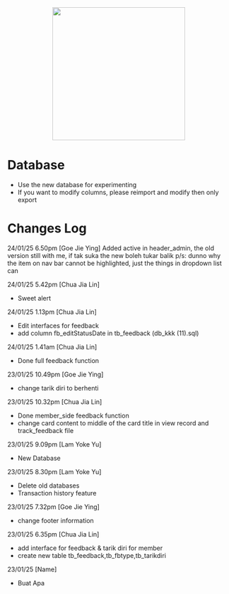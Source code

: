 <div id="header" align="center">
<img src="https://media.giphy.com/media/KiZ6kV683kPaU/giphy.gif" width="300"/>
</div>

# Database
- Use the new database for experimenting
- If you want to modify columns, please reimport and modify then only export

# Changes Log
24/01/25 6.50pm [Goe Jie Ying]
Added active in header_admin, the old version still with me, if tak suka the new boleh tukar balik
p/s: dunno why the item on nav bar cannot be highlighted, just the things in dropdown list can

24/01/25 5.42pm [Chua Jia Lin]
- Sweet alert

24/01/25 1.13pm [Chua Jia Lin]
- Edit interfaces for feedback
- add column fb_editStatusDate in tb_feedback (db_kkk (11).sql)
  
24/01/25 1.41am [Chua Jia Lin]
- Done full feedback function
  
23/01/25 10.49pm [Goe Jie Ying]
- change tarik diri to berhenti

23/01/25 10.32pm [Chua Jia Lin]
- Done member_side feedback function
- change card content to middle of the card title in view record and track_feedback file

23/01/25 9.09pm [Lam Yoke Yu]
- New Database

23/01/25 8.30pm [Lam Yoke Yu]
- Delete old databases
- Transaction history feature 

23/01/25 7.32pm [Goe Jie Ying]
- change footer information

23/01/25 6.35pm [Chua Jia Lin]
- add interface for feedback & tarik diri for member
- create new table tb_feedback,tb_fbtype,tb_tarikdiri

23/01/25 [Name]
- Buat Apa
